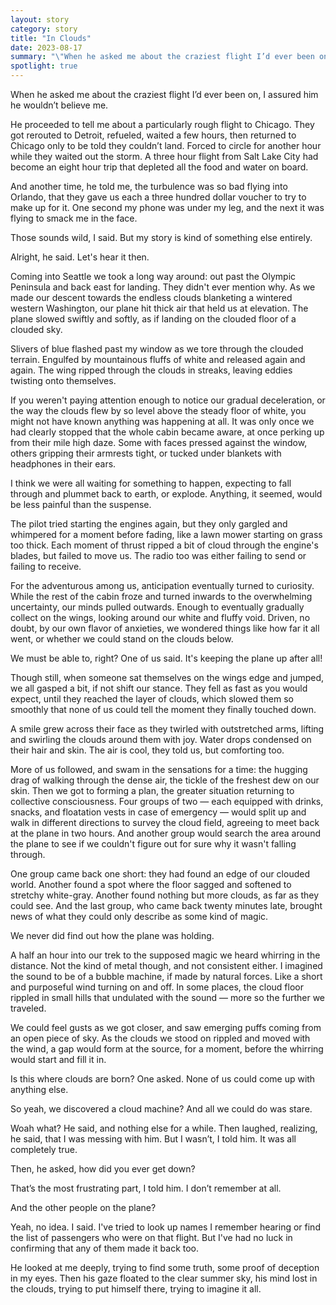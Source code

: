 ```yaml
---
layout: story
category: story
title: "In Clouds"
date: 2023-08-17
summary: "\"When he asked me about the craziest flight I’d ever been on, I assured him he wouldn’t believe me.\""
spotlight: true
---
```


When he asked me about the craziest flight I’d ever been on, I assured him he wouldn’t believe me.

He proceeded to tell me about a particularly rough flight to Chicago. They got rerouted to Detroit, refueled, waited a few hours, then returned to Chicago only to be told they couldn’t land. Forced to circle for another hour while they waited out the storm. A three hour flight from Salt Lake City had become an eight hour trip that depleted all the food and water on board.

And another time, he told me, the turbulence was so bad flying into Orlando, that they gave us each a three hundred dollar voucher to try to make up for it. One second my phone was under my leg, and the next it was flying to smack me in the face.

Those sounds wild, I said. But my story is kind of something else entirely.

Alright, he said. Let's hear it then.

<span class="words-section-break"></span>

Coming into Seattle we took a long way around: out past the Olympic Peninsula and back east for landing. They didn't ever mention why. As we made our descent towards the endless clouds blanketing a wintered western Washington, our plane hit thick air that held us at elevation. The plane slowed swiftly and softly, as if landing on the clouded floor of a clouded sky.

Slivers of blue flashed past my window as we tore through the clouded terrain. Engulfed by mountainous fluffs of white and released again and again. The wing ripped through the clouds in streaks, leaving eddies twisting onto themselves.

If you weren't paying attention enough to notice our gradual deceleration, or the way the clouds flew by so level above the steady floor of white, you might not have known anything was happening at all. It was only once we had clearly stopped that the whole cabin became aware, at once perking up from their mile high daze. Some with faces pressed against the window, others gripping their armrests tight, or tucked under blankets with headphones in their ears.

I think we were all waiting for something to happen, expecting to fall through and plummet back to earth, or explode. Anything, it seemed, would be less painful than the suspense.

The pilot tried starting the engines again, but they only gargled and whimpered for a moment before fading, like a lawn mower starting on grass too thick. Each moment of thrust ripped a bit of cloud through the engine's blades, but failed to move us. The radio too was either failing to send or failing to receive.

For the adventurous among us, anticipation eventually turned to curiosity. While the rest of the cabin froze and turned inwards to the overwhelming uncertainty, our minds pulled outwards. Enough to eventually gradually collect on the wings, looking around our white and fluffy void. Driven, no doubt, by our own flavor of anxieties, we wondered things like how far it all went, or whether we could stand on the clouds below.

We must be able to, right? One of us said. It's keeping the plane up after all!

Though still, when someone sat themselves on the wings edge and jumped, we all gasped a bit, if not shift our stance. They fell as fast as you would expect, until they reached the layer of clouds, which slowed them so smoothly that none of us could tell the moment they finally touched down.

A smile grew across their face as they twirled with outstretched arms, lifting and swirling the clouds around them with joy. Water drops condensed on their hair and skin. The air is cool, they told us, but comforting too.

More of us followed, and swam in the sensations for a time: the hugging drag of walking through the dense air, the tickle of the freshest dew on our skin. Then we got to forming a plan, the greater situation returning to collective consciousness. Four groups of two — each equipped with drinks, snacks, and floatation vests in case of emergency — would split up and walk in different directions to survey the cloud field, agreeing to meet back at the plane in two hours. And another group would search the area around the plane to see if we couldn't figure out for sure why it wasn't falling through.

One group came back one short: they had found an edge of our clouded world. Another found a spot where the floor sagged and softened to stretchy white-gray. Another found nothing but more clouds, as far as they could see. And the last group, who came back twenty minutes late, brought news of what they could only describe as some kind of magic.

We never did find out how the plane was holding.

A half an hour into our trek to the supposed magic we heard whirring in the distance. Not the kind of metal though, and not consistent either. I imagined the sound to be of a bubble machine, if made by natural forces. Like a short and purposeful wind turning on and off. In some places, the cloud floor rippled in small hills that undulated with the sound — more so the further we traveled.

We could feel gusts as we got closer, and saw emerging puffs coming from an open piece of sky. As the clouds we stood on rippled and moved with the wind, a gap would form at the source, for a moment, before the whirring would start and fill it in.

Is this where clouds are born? One asked. None of us could come up with anything else.

So yeah, we discovered a cloud machine? And all we could do was stare.

<span class="words-section-break"></span>

Woah what? He said, and nothing else for a while. Then laughed, realizing, he said, that I was messing with him. But I wasn’t, I told him. It was all completely true.

Then, he asked, how did you ever get down?

That’s the most frustrating part, I told him. I don’t remember at all.

And the other people on the plane?

Yeah, no idea. I said. I've tried to look up names I remember hearing or find the list of passengers who were on that flight. But I've had no luck in confirming that any of them made it back too.

He looked at me deeply, trying to find some truth, some proof of deception in my eyes. Then his gaze floated to the clear summer sky, his mind lost in the clouds, trying to put himself there, trying to imagine it all.

